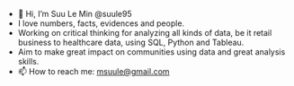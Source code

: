 - 👋 Hi, I’m Suu Le Min @suule95
- I love numbers, facts, evidences and people.
- Working on critical thinking for analyzing all kinds of data, be it retail business to healthcare data, using SQL, Python and Tableau.
- Aim to make great impact on communities using data and great analysis skills.
- 📫 How to reach me: msuule@gmail.com

<!---
suule95/suule95 is a ✨ special ✨ repository because its `README.md` (this file) appears on your GitHub profile.
You can click the Preview link to take a look at your changes.
--->
